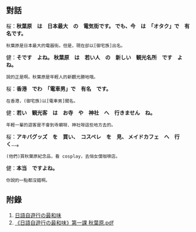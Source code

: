 ## 對話

桜：**秋葉原　は　日本最大　の　電気街です。 でも、今　は　「オタク」で　有名です。**

```
秋葉原是日本最大的電器街。但是，現在卻以[御宅族]出名。
```

健：**そです　よね。 秋葉原　は　若い人　の　新しい　観光名所　です　よね。**

```
說的正是啊。秋葉原是年輕人的新觀光勝地哦。
```

桜：**香港　でわ　「電車男」で　有名　です。**

```
在香港，(御宅族)以[電車男]聞名。
```

健：**若い　観光客　は　お寺　や　神社　へ　行きません　ね。**

```
年輕一輩的遊客是不會到寺廟呀、神社呀這些地方去的。
```

桜：**アキバグッズ　を　買い、　コスペレ　を　見、 メイドカフェ　へ　行く...。**

```
(他們)買秋葉原紀念品，看 cosplay，去俏女僕咖啡店。
```

健：**本当　ですよね。**

```
你說的一點都沒錯啊。
```

## 附錄

1. [日語自遊行の最和味](http://rthk9.rthk.hk/elearning/gogojapan3/lesson.htm)
2. [《日語自遊行の最和味》第一課 秋葉原.pdf](https://drive.google.com/open?id=1-co3YdA5a4UIhfXfDpBJcU5LGb-va-wF)

